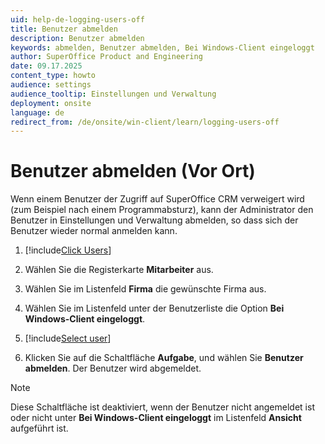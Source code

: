 ```yaml
---
uid: help-de-logging-users-off
title: Benutzer abmelden
description: Benutzer abmelden
keywords: abmelden, Benutzer abmelden, Bei Windows-Client eingeloggt
author: SuperOffice Product and Engineering
date: 09.17.2025
content_type: howto
audience: settings
audience_tooltip: Einstellungen und Verwaltung
deployment: onsite
language: de
redirect_from: /de/onsite/win-client/learn/logging-users-off
---
```


# Benutzer abmelden (Vor Ort)

Wenn einem Benutzer der Zugriff auf SuperOffice CRM verweigert wird (zum Beispiel nach einem Programmabsturz), kann der Administrator den Benutzer in Einstellungen und Verwaltung abmelden, so dass sich der Benutzer wieder normal anmelden kann.

1. [!include[Click Users](includes/goto-users.md)]

2. Wählen Sie die Registerkarte **Mitarbeiter** aus.

3. Wählen Sie im Listenfeld **Firma** die gewünschte Firma aus.

4. Wählen Sie im Listenfeld unter der Benutzerliste die Option **Bei Windows-Client eingeloggt**.

5. [!include[Select user](includes/select-user.md)]

6. Klicken Sie auf die Schaltfläche **Aufgabe**, und wählen Sie **Benutzer abmelden**. Der Benutzer wird abgemeldet.

> [!NOTE]
> Diese Schaltfläche ist deaktiviert, wenn der Benutzer nicht angemeldet ist oder nicht unter **Bei Windows-Client eingeloggt** im Listenfeld **Ansicht** aufgeführt ist.
